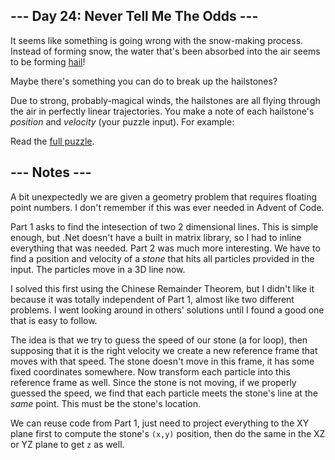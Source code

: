 ## --- Day 24: Never Tell Me The Odds ---
It seems like something is going wrong with the snow-making process. Instead of forming snow, the water that's been absorbed into the air seems to be forming [hail](https://en.wikipedia.org/wiki/Hail)!

Maybe there's something you can do to break up the hailstones?

Due to strong, probably-magical winds, the hailstones are all flying through the air in perfectly linear trajectories. You make a note of each hailstone's <em>position</em> and <em>velocity</em> (your puzzle input). For example:

Read the [full puzzle](https://adventofcode.com/2023/day/24).

##  --- Notes ---
A bit unexpectedly we are given a geometry problem that requires floating
point numbers. I don't remember if this was ever needed in Advent of Code. 

Part 1 asks to find the intesection of two 2 dimensional lines. This is
simple enough, but .Net doesn't have a built in matrix library, so I had to 
inline everything that was needed. Part 2 was much more interesting. We have 
to find a position and velocity of a _stone_ that hits all particles provided in 
the input. The particles move in a 3D line now.

I solved this first using the Chinese Remainder Theorem, but I didn't like it
because it was totally independent of Part 1, almost like two different problems.
I went looking around in others' solutions until I found a good one that is easy 
to follow.

The idea is that we try to guess the speed of our stone (a for loop), then supposing
that it is the right velocity we create a new reference frame that moves with 
that speed. The stone doesn't move in this frame, it has some fixed coordinates 
somewhere. Now transform each particle into this reference frame as well. Since the 
stone is not moving, if we properly guessed the speed, we find that each particle 
meets the stone's line at the _same_ point. This must be the stone's location.

We can reuse code from Part 1, just need to project everything to the XY
plane first to compute the stone's `(x,y)` position, then do the same in the XZ
or YZ plane to get `z` as well.

